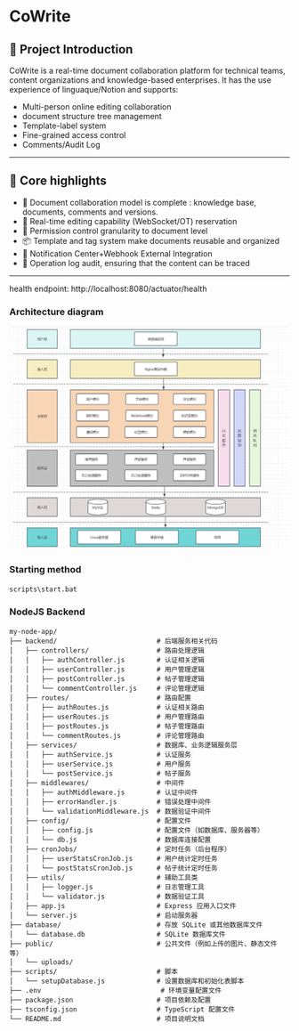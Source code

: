 # CoWrite

## 🚀 Project Introduction

CoWrite is a real-time document collaboration platform for technical teams, content organizations and knowledge-based enterprises. It has the use experience of linguaque/Notion and supports:

- Multi-person online editing collaboration
- document structure tree management
- Template-label system
- Fine-grained access control
- Comments/Audit Log

---

## 🎯 Core highlights

- 🧩 Document collaboration model is complete : knowledge base, documents, comments and versions.
- 🔄 Real-time editing capability (WebSocket/OT) reservation
- 🔐 Permission control granularity to document level
- 📦 Template and tag system make documents reusable and organized
- 🔔 Notification Center+Webhook External Integration
- 📜 Operation log audit, ensuring that the content can be traced

---


health endpoint: http://localhost:8080/actuator/health

### Architecture diagram

![Architecture diagram](.doc/img.png)

### Starting method
```bash
scripts\start.bat
```




### NodeJS Backend

```
my-node-app/
├── backend/                         # 后端服务相关代码
│   ├── controllers/                 # 路由处理逻辑
│   │   ├── authController.js        # 认证相关逻辑
│   │   ├── userController.js        # 用户管理逻辑
│   │   ├── postController.js        # 帖子管理逻辑
│   │   └── commentController.js     # 评论管理逻辑
│   ├── routes/                      # 路由配置
│   │   ├── authRoutes.js            # 认证相关路由
│   │   ├── userRoutes.js            # 用户管理路由
│   │   ├── postRoutes.js            # 帖子管理路由
│   │   └── commentRoutes.js         # 评论管理路由
│   ├── services/                    # 数据库、业务逻辑服务层
│   │   ├── authService.js           # 认证服务
│   │   ├── userService.js           # 用户服务
│   │   └── postService.js           # 帖子服务
│   ├── middlewares/                 # 中间件
│   │   ├── authMiddleware.js        # 认证中间件
│   │   ├── errorHandler.js          # 错误处理中间件
│   │   └── validationMiddleware.js  # 数据验证中间件
│   ├── config/                      # 配置文件
│   │   ├── config.js                # 配置文件（如数据库、服务器等）
│   │   └── db.js                    # 数据库连接配置
│   ├── cronJobs/                    # 定时任务（后台程序）
│   │   ├── userStatsCronJob.js      # 用户统计定时任务
│   │   └── postStatsCronJob.js      # 帖子统计定时任务
│   ├── utils/                       # 辅助工具类
│   │   ├── logger.js                # 日志管理工具
│   │   └── validator.js             # 数据验证工具
│   ├── app.js                       # Express 应用入口文件
│   └── server.js                    # 启动服务器
├── database/                        # 存放 SQLite 或其他数据库文件
│   └── database.db                  # SQLite 数据库文件
├── public/                          # 公共文件（例如上传的图片、静态文件等）
│   └── uploads/
├── scripts/                         # 脚本
│   └── setupDatabase.js             # 设置数据库和初始化表脚本
├── .env                              # 环境变量配置文件
├── package.json                     # 项目依赖及配置
├── tsconfig.json                    # TypeScript 配置文件
└── README.md                        # 项目说明文档
```